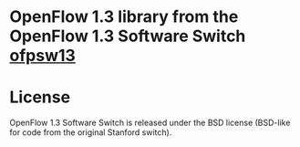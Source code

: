 # OpenFlow 1.3 library from the OpenFlow 1.3 Software Switch [ofpsw13]

# License
OpenFlow 1.3 Software Switch is released under the BSD license (BSD-like for
code from the original Stanford switch).

[ofpsw13]: https://github.com/CPqD/ofsoftswitch13
